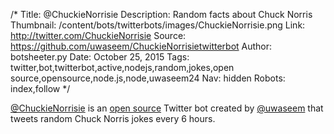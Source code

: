 /*
Title: @ChuckieNorrisie
Description: Random facts about Chuck Norris
Thumbnail: /content/bots/twitterbots/images/ChuckieNorrisie.png
Link: http://twitter.com/ChuckieNorrisie
Source: https://github.com/uwaseem/ChuckieNorrisietwitterbot
Author: botsheeter.py
Date: October 25, 2015
Tags: twitter,bot,twitterbot,active,nodejs,random,jokes,open source,opensource,node.js,node,uwaseem24
Nav: hidden
Robots: index,follow
*/

[@ChuckieNorrisie](https://twitter.com/ChuckieNorrisie) is an [open source](https://github.com/uwaseem/ChuckieNorrisietwitterbot) Twitter bot created by [@uwaseem](https://twitter.com/UWaseem24) that tweets random Chuck Norris jokes every 6 hours.
